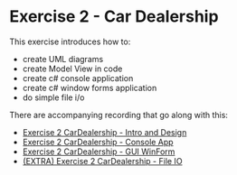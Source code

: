 # Exercise 2 - Car Dealership
This exercise introduces how to:
- create UML diagrams
- create Model View in code
- create c# console application
- create c# window forms application
- do simple file i/o

There are accompanying recording that go along with this:
- [Exercise 2 CarDealership - Intro and Design](https://www.dropbox.com/scl/fi/3n8p0x3euvgeojgahze1k/Exercise-2-CarDealership-Intro-and-Design.mkv?rlkey=y54baenc5scsor8mlgtd1x3w2&dl=0)
- [Exercise 2 CarDealership - Console App](https://www.dropbox.com/scl/fi/zo98349ss1k84o25f3yk5/Exercise-2-CarDealership-Console-App.mkv?rlkey=id03cirmq5ultx1sixnmwq6vp&dl=0)
- [Exercise 2 CarDealership - GUI WinForm](https://www.dropbox.com/scl/fi/e0byzc06z3osvuue1kr6k/Exercise-2-CarDealership-GUI-WinForm.mkv?rlkey=ft03t7rybmv7dz4le39r3jslt&dl=0)
- [(EXTRA) Exercise 2 CarDealership - File IO](https://www.dropbox.com/scl/fi/skzlsiyel6o0olhtxxsfg/EXTRA-Exercise-2-CarDealership-File-IO.mkv?rlkey=p6cgbwu6h5ve9au31ihr4uz4n&dl=0)
